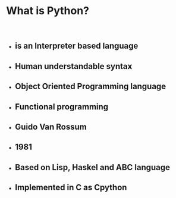 &nbsp;

&nbsp;

# What is Python?

&nbsp;

- ## is an Interpreter based language
- ## Human understandable syntax
- ## Object Oriented Programming language
- ## Functional programming
- ## Guido Van Rossum
- ## 1981
- ## Based on Lisp, Haskel and ABC language
- ## Implemented in C as Cpython
